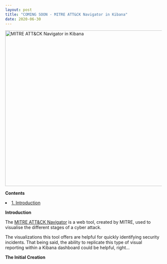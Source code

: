 ```yaml
---
layout: post
title: "COMING SOON - MITRE ATT&CK Navigator in Kibana"
date: 2020-06-30
---
```


<img src="{{site.url}}/img/MITRE_Nav_Kibana.jpg" alt="MITRE ATT&CK Navigator in Kibana" width="1000" height="500">


<b>Contents</b>
<li><a href="#Introduction">1. Introduction</a></li>

<ul>
</ul>

<b id="#Introduction">Introduction</b>

<p>The <a href="https://mitre-attack.github.io/attack-navigator/enterprise/"> MITRE ATT&CK Navigator</a> is a web tool, created by MITRE, used to visualise the different stages of a cyber attack.</p>
<p>The visualizations this tool offers are helpful for quickly identifying security incidents. That being said, the ability to replicate this type of visual reporting within a Kibana dashboard could be helpful, right...</p>

<b>The Initial Creation</b>
